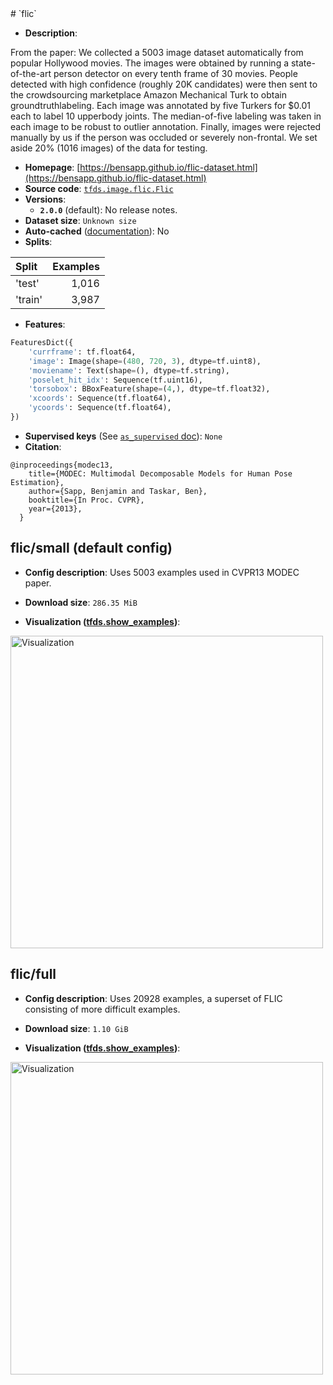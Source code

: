 <div itemscope itemtype="http://schema.org/Dataset">
  <div itemscope itemprop="includedInDataCatalog" itemtype="http://schema.org/DataCatalog">
    <meta itemprop="name" content="TensorFlow Datasets" />
  </div>
  <meta itemprop="name" content="flic" />
  <meta itemprop="description" content="From the paper: We collected a 5003 image dataset automatically from popular&#10;Hollywood movies. The images were obtained by running a state-of-the-art person&#10;detector on every tenth frame of 30 movies. People detected with high confidence&#10;(roughly 20K candidates) were then sent to the crowdsourcing marketplace Amazon&#10;Mechanical Turk to obtain groundtruthlabeling. Each image was annotated by five&#10;Turkers for $0.01 each to label 10 upperbody joints. The median-of-five labeling&#10;was taken in each image to be robust to outlier annotation. Finally, images were&#10;rejected manually by us if the person was occluded or severely non-frontal. We&#10;set aside 20% (1016 images) of the data for testing.&#10;&#10;To use this dataset:&#10;&#10;```python&#10;import tensorflow_datasets as tfds&#10;&#10;ds = tfds.load(&#x27;flic&#x27;, split=&#x27;train&#x27;)&#10;for ex in ds.take(4):&#10;  print(ex)&#10;```&#10;&#10;See [the guide](https://www.tensorflow.org/datasets/overview) for more&#10;informations on [tensorflow_datasets](https://www.tensorflow.org/datasets).&#10;&#10;&lt;img src=&quot;https://storage.googleapis.com/tfds-data/visualization/flic-small-2.0.0.png&quot; alt=&quot;Visualization&quot; width=&quot;500px&quot;&gt;&#10;&#10;" />
  <meta itemprop="url" content="https://www.tensorflow.org/datasets/catalog/flic" />
  <meta itemprop="sameAs" content="https://bensapp.github.io/flic-dataset.html" />
  <meta itemprop="citation" content="@inproceedings{modec13,&#10;    title={MODEC: Multimodal Decomposable Models for Human Pose Estimation},&#10;    author={Sapp, Benjamin and Taskar, Ben},&#10;    booktitle={In Proc. CVPR},&#10;    year={2013},&#10;  }" />
</div>
# `flic`

*   **Description**:

From the paper: We collected a 5003 image dataset automatically from popular
Hollywood movies. The images were obtained by running a state-of-the-art person
detector on every tenth frame of 30 movies. People detected with high confidence
(roughly 20K candidates) were then sent to the crowdsourcing marketplace Amazon
Mechanical Turk to obtain groundtruthlabeling. Each image was annotated by five
Turkers for $0.01 each to label 10 upperbody joints. The median-of-five labeling
was taken in each image to be robust to outlier annotation. Finally, images were
rejected manually by us if the person was occluded or severely non-frontal. We
set aside 20% (1016 images) of the data for testing.

*   **Homepage**:
    [https://bensapp.github.io/flic-dataset.html](https://bensapp.github.io/flic-dataset.html)
*   **Source code**:
    [`tfds.image.flic.Flic`](https://github.com/tensorflow/datasets/tree/master/tensorflow_datasets/image/flic.py)
*   **Versions**:
    *   **`2.0.0`** (default): No release notes.
*   **Dataset size**: `Unknown size`
*   **Auto-cached**
    ([documentation](https://www.tensorflow.org/datasets/performances#auto-caching)):
    No
*   **Splits**:

Split   | Examples
:------ | -------:
'test'  | 1,016
'train' | 3,987

*   **Features**:

```python
FeaturesDict({
    'currframe': tf.float64,
    'image': Image(shape=(480, 720, 3), dtype=tf.uint8),
    'moviename': Text(shape=(), dtype=tf.string),
    'poselet_hit_idx': Sequence(tf.uint16),
    'torsobox': BBoxFeature(shape=(4,), dtype=tf.float32),
    'xcoords': Sequence(tf.float64),
    'ycoords': Sequence(tf.float64),
})
```
*   **Supervised keys** (See
    [`as_supervised` doc](https://www.tensorflow.org/datasets/api_docs/python/tfds/load#args)):
    `None`
*   **Citation**:

```
@inproceedings{modec13,
    title={MODEC: Multimodal Decomposable Models for Human Pose Estimation},
    author={Sapp, Benjamin and Taskar, Ben},
    booktitle={In Proc. CVPR},
    year={2013},
  }
```

## flic/small (default config)

*   **Config description**: Uses 5003 examples used in CVPR13 MODEC paper.

*   **Download size**: `286.35 MiB`

*   **Visualization
    ([tfds.show_examples](https://www.tensorflow.org/datasets/api_docs/python/tfds/visualization/show_examples))**:

<img src="https://storage.googleapis.com/tfds-data/visualization/flic-small-2.0.0.png" alt="Visualization" width="500px">

## flic/full

*   **Config description**: Uses 20928 examples, a superset of FLIC consisting
    of more difficult examples.

*   **Download size**: `1.10 GiB`

*   **Visualization
    ([tfds.show_examples](https://www.tensorflow.org/datasets/api_docs/python/tfds/visualization/show_examples))**:

<img src="https://storage.googleapis.com/tfds-data/visualization/flic-full-2.0.0.png" alt="Visualization" width="500px">
